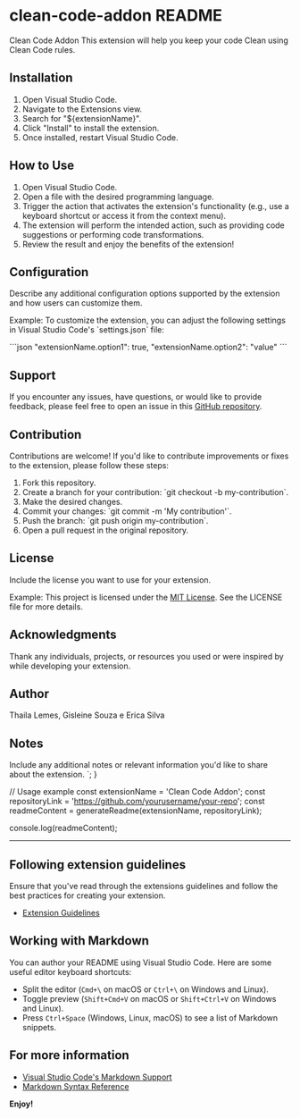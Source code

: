 # clean-code-addon README

Clean Code Addon
This extension will help you keep your code Clean using Clean Code rules.

## Installation

1. Open Visual Studio Code.
2. Navigate to the Extensions view.
3. Search for "${extensionName}".
4. Click "Install" to install the extension.
5. Once installed, restart Visual Studio Code.

## How to Use

1. Open Visual Studio Code.
2. Open a file with the desired programming language.
3. Trigger the action that activates the extension's functionality (e.g., use a keyboard shortcut or access it from the context menu).
4. The extension will perform the intended action, such as providing code suggestions or performing code transformations.
5. Review the result and enjoy the benefits of the extension!

## Configuration

Describe any additional configuration options supported by the extension and how users can customize them.

Example:
To customize the extension, you can adjust the following settings in Visual Studio Code's \`settings.json\` file:

\`\`\`json
"extensionName.option1": true,
"extensionName.option2": "value"
\`\`\`

## Support

If you encounter any issues, have questions, or would like to provide feedback, please feel free to open an issue in this [GitHub repository](${https://github.com/thailasl/clean-code-addon}).

## Contribution

Contributions are welcome! If you'd like to contribute improvements or fixes to the extension, please follow these steps:

1. Fork this repository.
2. Create a branch for your contribution: \`git checkout -b my-contribution\`.
3. Make the desired changes.
4. Commit your changes: \`git commit -m 'My contribution'\`.
5. Push the branch: \`git push origin my-contribution\`.
6. Open a pull request in the original repository.

## License

Include the license you want to use for your extension.

Example:
This project is licensed under the [MIT License](LICENSE). See the LICENSE file for more details.

## Acknowledgments

Thank any individuals, projects, or resources you used or were inspired by while developing your extension.

## Author

Thaila Lemes, Gisleine Souza e Erica Silva

## Notes

Include any additional notes or relevant information you'd like to share about the extension.
`;
}

// Usage example
const extensionName = 'Clean Code Addon';
const repositoryLink = 'https://github.com/yourusername/your-repo';
const readmeContent = generateReadme(extensionName, repositoryLink);

console.log(readmeContent);

---

## Following extension guidelines

Ensure that you've read through the extensions guidelines and follow the best practices for creating your extension.

* [Extension Guidelines](https://code.visualstudio.com/api/references/extension-guidelines)

## Working with Markdown

You can author your README using Visual Studio Code. Here are some useful editor keyboard shortcuts:

* Split the editor (`Cmd+\` on macOS or `Ctrl+\` on Windows and Linux).
* Toggle preview (`Shift+Cmd+V` on macOS or `Shift+Ctrl+V` on Windows and Linux).
* Press `Ctrl+Space` (Windows, Linux, macOS) to see a list of Markdown snippets.

## For more information

* [Visual Studio Code's Markdown Support](http://code.visualstudio.com/docs/languages/markdown)
* [Markdown Syntax Reference](https://help.github.com/articles/markdown-basics/)

**Enjoy!**
